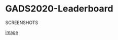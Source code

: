 # GADS2020-Leaderboard
SCREENSHOTS


[image](https://drive.google.com/uc?export=view&id=[image](https://drive.google.com/uc?export=view&id=1913oZeBZPBNiUuk8gu3ZSbLBA2l_VQtG))
